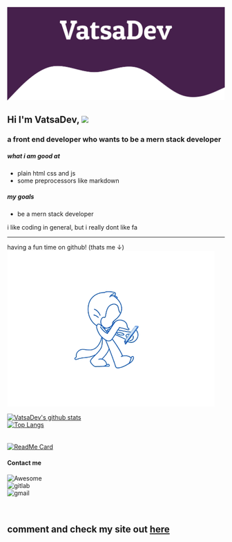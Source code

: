 <img src="header.svg">

## Hi I'm VatsaDev, <img src="https://raw.githubusercontent.com/MartinHeinz/MartinHeinz/master/wave.gif" width="30px"> <br>
### a front end developer who wants to be a mern stack developer

##### what i am good at 
 - plain html css and js
 - some preprocessors like markdown
##### my goals
 - be a mern stack developer

i like coding in general, but i really dont like fa

---
having a fun time on github! (thats me ↓)<br>
<img src="walk.gif">

 [![VatsaDev's github stats](https://github-readme-stats.vercel.app/api?username=VatsaDev&show_icons=true&theme=radical)](https://github.com/anuraghazra/github-readme-stats) <br>
 [![Top Langs](https://github-readme-stats.vercel.app/api/top-langs/?username=VatsaDev&theme=radical&langs_count=10&layout=compact)](https://github.com/anuraghazra/github-readme-stats) <br>
 <br>
 <br>
 [![ReadMe Card](https://github-readme-stats.vercel.app/api/pin/?username=anuraghazra&repo=github-readme-stats&theme=radical)](https://github.com/anuraghazra/github-readme-stats)
 
 #### Contact me

 ![Awesome](https://cdn.rawgit.com/sindresorhus/awesome/d7305f38d29fed78fa85652e3a63e154dd8e8829/media/badge.svg) <br>
 ![gitlab](https://img.shields.io/badge/Gitlab-VatsaDev-orange) <br>
 ![gmail](https://img.shields.io/badge/Gmail-vatsapandey123@gmail.com-red) <br>
 <br><br>
 ## comment and check my site out [here](https://vatsadev.github.io/)
